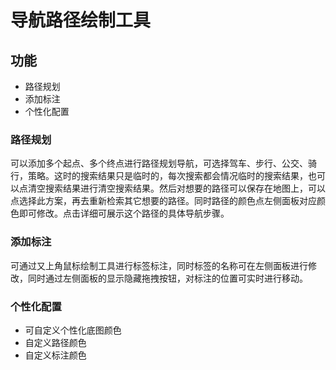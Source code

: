 # 导航路径绘制工具

## 功能
* 路径规划
* 添加标注
* 个性化配置

### 路径规划
可以添加多个起点、多个终点进行路径规划导航，可选择驾车、步行、公交、骑行，策略。这时的搜索结果只是临时的，每次搜索都会情况临时的搜索结果，也可以点清空搜索结果进行清空搜索结果。然后对想要的路径可以保存在地图上，可以点选择此方案，再去重新检索其它想要的路径。同时路径的颜色点左侧面板对应颜色即可修改。点击详细可展示这个路径的具体导航步骤。

### 添加标注
可通过又上角鼠标绘制工具进行标签标注，同时标签的名称可在左侧面板进行修改，同时通过左侧面板的显示隐藏拖拽按钮，对标注的位置可实时进行移动。

### 个性化配置
* 可自定义个性化底图颜色
* 自定义路径颜色
* 自定义标注颜色
